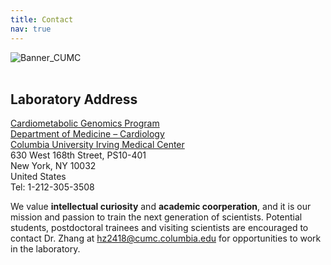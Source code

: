 ```yaml
---
title: Contact
nav: true
---
```

<div> 
  <img src="{{ '/images/Banner_CUMC.png' | absolute_url }}" alt="Banner_CUMC" >
</div>   
</br>

## **Laboratory Address**

[Cardiometabolic Genomics Program](https://www.columbiacardiology.org/research/research-centers-and-programs/cardiometabolic-precision-medicine-program/research)  
[Department of Medicine – Cardiology](https://www.columbiacardiology.org)  
[Columbia University Irving Medical Center](https://www.cuimc.columbia.edu/)  
630 West 168th Street, PS10-401  
New York, NY 10032  
United States  
Tel: 1-212-305-3508


We value **intellectual curiosity** and **academic coorperation**, and it is our mission and passion to train the next generation of scientists. Potential students, postdoctoral trainees and visiting scientists are encouraged to contact Dr. Zhang at hz2418@cumc.columbia.edu for opportunities to work in the laboratory.

